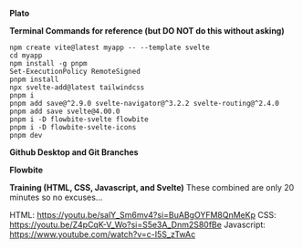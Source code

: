 **Plato**

**Terminal Commands for reference (but DO NOT do this without asking)**

```
npm create vite@latest myapp -- --template svelte
cd myapp
npm install -g pnpm
Set-ExecutionPolicy RemoteSigned
pnpm install
npx svelte-add@latest tailwindcss
pnpm i
pnpm add save@^2.9.0 svelte-navigator@^3.2.2 svelte-routing@^2.4.0
pnpm add save svelte@4.00.0
pnpm i -D flowbite-svelte flowbite
pnpm i -D flowbite-svelte-icons
pnpm dev
```

**Github Desktop and Git Branches**

**Flowbite**

**Training (HTML, CSS, Javascript, and Svelte)**
These combined are only 20 minutes so no excuses...

HTML: https://youtu.be/salY_Sm6mv4?si=BuABgOYFM8QnMeKp
CSS: https://youtu.be/Z4pCqK-V_Wo?si=S5e3A_Dnm2S80fBe
Javascript: https://www.youtube.com/watch?v=c-I5S_zTwAc


